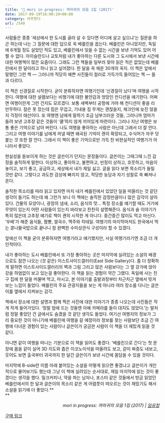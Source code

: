```yaml
---
title: '📖 mori in progress: 까마귀의 모음 1집 (2017)'
date: 2017-09-19T16:00:29+00:00
category: 마주한다
url: /549
---
```


사람들은 종종 &#8216;세상에서 한 도시를 골라 살 수 있다면 어디에 살고 싶으냐&#8217;는 질문을 하곤 하는데 나는 그 질문에 대한 답으로 꼭 베를린을 꼽는다. 베를린은 아니었지만, 독일에 6개월 정도 살았던 적도 있고, 베를린에서 잊을 수 없는 시간을 보낸 기억도 있어 어쩔 수 없다. 아이슬란드나 교토처럼 내가 좋아하는 다른 도시와 그 도시에서 보낸 시간에 대한 여행책이 많은 요즘이다. 그래도 그런 책들을 일부러 찾아 읽은 적은 없었는데 베를린에서 한 달이라고 하니 읽고 싶어졌다. 한 달을 꼭 채운 30개의 꼭지. 이 책은 앞에서 말했던 그런 책 — 그러니까 적당히 예쁜 사진들이 컬러로 가득가득 들어있는 책 — 들과 다르다.

이 책은 신경질로 시작한다. 굳이 분류하자면 여행기인데 &#8216;신경질이 났다&#8217;며 여행을 시작한다. 여행에 대한 설렘보다는 비행기에 대한 불안감과 엉망인 컨디션을 얘기한다. 어쩌면 여행이란게 그런 건지도 모르겠다. 보통 새벽부터 공항에 가야 해 컨디션이 좋을 리 만무하다. 잠은 못 잤는데 짐은 무겁고, 기내용 짐 무게는 괜찮을지, 체크인에 늦진 않을지 걱정이 태산이다. 또 여행엔 남에게 말하기 조금 남부끄러운 것들, 그러니까 엄마가 들려 보낸 고추장 같은 것들이 &#8216;쿨&#8217;하지 않게 끼어있게 마련이다. 그러나 지난 여행은 보통 좋은 기억으로 남아 버린다. 나도 여행을 좋아하는 사람은 아닌데 그래서 더 잘 안다. 그리고 여행 이야기를 남에게 꺼낼 때면 왜곡된 기억이 괜히 확장되고, 수식어가 자꾸 덧붙는 것 또한 잘 안다. 그래서 이 책이 좋은 기억으로만 가득 찬 비현실적인 여행기가 아니라서 좋았다.

현실성을 돋보이게 하는 것은 글쓴이가 던지는 문장들이다.&nbsp;글쓴이는 그때그때 느낀 감정을 솔직하게 말한다. 이상하고, 좋아하고, 불편하고, 빈정이 상하고, 흐뭇하고, 마음이 놓이고, 보기 좋고, 궁금하고, 세상에서 내가 제일 싫고. 글을 읽다 보면 목소리가 들릴 것만 같다. 그렇다고 과도한 감상에 빠지지 않고, 적당한 농담과 자기 성찰로 쏙 빠져나온다.

솔직한 목소리를 따라 읽고 있자면 마치&nbsp;내가 베를린에서 있었던 일을 떠올리는 것 같단 생각이 들기도 하는데 왜 그런가 보니 이 책에는 솔직한 감정만큼이나 많은 감각이 살아있다. 건물의 모양이나, 광장의 냄새, 소리, 음식의 맛&#8230; 특정 장소를 얘기할 때도 거기에 무엇이 있는지 어떤 사람들이 있는지 바라보고 찬찬히 설명해준다. 음식과 술 이야기가 특히 많은데 고추장 얘기로 책이 괜히 시작한 게 아니다. 중간중간 많이도 먹고 마신다. &#8216;우베&#8217;가 해준 음식들, 짬뽕, 쌀국수, 맥주와 칵테일. 여행기의 마지막마저도 한국에서 먹는 콩나물국밥으로 끝나니 참 완벽한 수미상관식 구성이라 할 수 있겠다.

앞에선 이 책을 굳이 분류하자면 여행기라고 얘기했지만, 사실 여행기라기엔 조금 더 개인적이다.

내가 좋아하는 도시 베를린에서 또 가장 좋아하는 곳은 마지막에 실려있는 소설의 배경으로도 잠깐 나오는 (것 같은) 이스트사이드갤러리(East Side Gallery)다. 좀 더 정확하게 말하면 이스트사이드갤러리의 벽과 그림 그리고 많은 사람보다는 그 옆 강가에 앉아 강을 하염없이 보고 있는걸 좋아한다. 이 책을 읽는 경험이 약간 그랬다. 독일에 사는 친구 집에 한 달을 머물며 먹고, 마시고, 본 이야기를 출발과정부터 차근차근 옆에서 빗겨보는 느낌이 들었다. 베를린의 주요 관광지들을 보는 게 아니라 여러 장소를 다니는 글쓴이를 옆에서 지켜보는 감각.

책에서 장소에 대한 설명과 함께 찍은 사진에 대한 이야기가 종종 나오는데 사진들은 작게 작게 들어가있다. &#8216;정말 맘에 드는 것들엔 아예 카메라를 들이 대지도 않았다.&#8217;는 말처럼 정말 좋았던 건 글에서도 숨겼을 것 같단 생각도 들었다. 여기선 여행지의 정보가 그리 중요한 것이 아니기에 베를린에 여행을 갈 예정이라 정보를 찾는 사람보단 조금 긴 여행에 다녀온 경험이 있는 사람이나 글쓴이가 궁금한 사람이 이 책을 더 재밌게 읽을 것 같다.

아니면 같이 여행을 떠나는 기분으로 이 책을 읽어도 좋겠다. &#8216;베를린으로 간다&#8217;는 첫 문장에 몸을 같이 실어 3D 지도와 좁은 이코노미석을 떠올려도 보고, 같이 짜증도 내보고, 웃어도 보면 출국부터 귀국까지 한 달간 글쓴이가 보낸 시간에 몸담을 수 있을 것이다.

마지막에 B-side란 이름 아래 붙어있는 소설을 어떻게 읽으면 좋겠냐고 글쓴이가 개인적으로 물어보기도 했는데 그냥 이 책에 실려있는 순서대로, 제일 마지막에 읽는 것이 좋겠다는 생각을 했다. 밀크커피나, 약을 파는 남자나, 포스터 같은 것들에서 방금 읽었던 베를린에서의 한 달과 글쓴이의 목소리 같은 게 어렴풋이 떠오르는 것이 재밌기도 해서 소설을 읽기에 더 좋았다.**  
** 

<p style="text-align:right">
  <em>&nbsp;mori in progress: 까마귀의 모음 1집 (2017) | <a href="https://moriiapt.wordpress.com" target="_blank" rel="noreferrer noopener">임유청</a></em>
</p>

<div class="wp-block-button aligncenter is-style-outline">
  <a class="wp-block-button__link has-background has-gray-background-color" href="https://moriiapt.wordpress.com/2017/09/22/판매를-시작합니다/" target="_blank" rel="noopener noreferrer">구매 링크<br /></a>
</div>